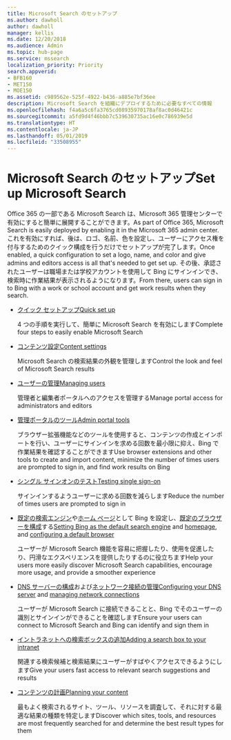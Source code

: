 ```yaml
---
title: Microsoft Search のセットアップ
ms.author: dawholl
author: dawholl
manager: kellis
ms.date: 12/20/2018
ms.audience: Admin
ms.topic: hub-page
ms.service: mssearch
localization_priority: Priority
search.appverid:
- BFB160
- MET150
- MOE150
ms.assetid: c989562e-525f-4922-b436-a885e7bf36ee
description: Microsoft Search を組織にデプロイするために必要なすべての情報
ms.openlocfilehash: f4a6a5c6fa3765cd08935970178af8ac0d46421c
ms.sourcegitcommit: a5fd9d4f46bbb7c539630735ac16e0c786939e5d
ms.translationtype: HT
ms.contentlocale: ja-JP
ms.lasthandoff: 05/01/2019
ms.locfileid: "33508955"
---
```

# <a name="set-up-microsoft-search"></a><span data-ttu-id="ea053-103">Microsoft Search のセットアップ</span><span class="sxs-lookup"><span data-stu-id="ea053-103">Set up Microsoft Search</span></span>

<span data-ttu-id="ea053-104">Office 365 の一部である Microsoft Search は、Microsoft 365 管理センターで有効にすると簡単に展開することができます。</span><span class="sxs-lookup"><span data-stu-id="ea053-104">As part of Office 365, Microsoft Search is easily deployed by enabling it in the Microsoft 365 admin center.</span></span> <span data-ttu-id="ea053-105">これを有効にすれば、後は、ロゴ、名前、色を設定し、ユーザーにアクセス権を付与するためのクイック構成を行うだけでセットアップが完了します。</span><span class="sxs-lookup"><span data-stu-id="ea053-105">Once enabled, a quick configuration to set a logo, name, and color and give admins and editors access is all that's needed to get set up.</span></span> <span data-ttu-id="ea053-106">その後、承認されたユーザーは職場または学校アカウントを使用して Bing にサインインでき、検索時に作業結果が表示されるようになります。</span><span class="sxs-lookup"><span data-stu-id="ea053-106">From there, users can sign in to Bing with a work or school account and get work results when they search.</span></span>

- [<span data-ttu-id="ea053-107">クイック セットアップ</span><span class="sxs-lookup"><span data-stu-id="ea053-107">Quick set up</span></span>](quick-set-up.md)
    
    <span data-ttu-id="ea053-108">4 つの手順を実行して、簡単に Microsoft Search を有効にします</span><span class="sxs-lookup"><span data-stu-id="ea053-108">Complete four steps to easily enable Microsoft Search</span></span>

- [<span data-ttu-id="ea053-109">コンテンツ設定</span><span class="sxs-lookup"><span data-stu-id="ea053-109">Content settings</span></span>](content-settings.md)
    
    <span data-ttu-id="ea053-110">Microsoft Search の検索結果の外観を管理します</span><span class="sxs-lookup"><span data-stu-id="ea053-110">Control the look and feel of Microsoft Search results</span></span>
    
- [<span data-ttu-id="ea053-111">ユーザーの管理</span><span class="sxs-lookup"><span data-stu-id="ea053-111">Managing users</span></span>](add-users.md)
    
    <span data-ttu-id="ea053-112">管理者と編集者ポータルへのアクセスを管理する</span><span class="sxs-lookup"><span data-stu-id="ea053-112">Manage portal access for administrators and editors</span></span>
    
- [<span data-ttu-id="ea053-113">管理ポータルのツール</span><span class="sxs-lookup"><span data-stu-id="ea053-113">Admin portal tools</span></span>](admin-portal-tools.md)
    
    <span data-ttu-id="ea053-114">ブラウザー拡張機能などのツールを使用すると、コンテンツの作成とインポートを行い、ユーザーにサインインを求める回数を最小限に抑え、Bing で作業結果を確認することができます</span><span class="sxs-lookup"><span data-stu-id="ea053-114">Use browser extensions and other tools to create and import content, minimize the number of times users are prompted to sign in, and find work results on Bing</span></span>
    
- [<span data-ttu-id="ea053-115">シングル サインオンのテスト</span><span class="sxs-lookup"><span data-stu-id="ea053-115">Testing single sign-on</span></span>](test-single-sign-on.md)
    
    <span data-ttu-id="ea053-116">サインインするようユーザーに求める回数を減らします</span><span class="sxs-lookup"><span data-stu-id="ea053-116">Reduce the number of times users are prompted to sign in</span></span>
    
- <span data-ttu-id="ea053-117">[既定の検索エンジン](set-default-search-engine.md)や[ホーム ページ](set-default-homepage.md)として Bing を設定し、[既定のブラウザーを構成](set-default-browser.md)する</span><span class="sxs-lookup"><span data-stu-id="ea053-117">[Setting Bing as the default search engine](set-default-search-engine.md) and [homepage](set-default-homepage.md), and [configuring a default browser](set-default-browser.md)</span></span>
    
    <span data-ttu-id="ea053-118">ユーザーが Microsoft Search 機能を容易に把握したり、使用を促進したり、円滑なエクスペリエンスを提供したりするのに役立ちます</span><span class="sxs-lookup"><span data-stu-id="ea053-118">Help your users more easily discover Microsoft Search capabilities, encourage more usage, and provide a smoother experience</span></span>
    
- <span data-ttu-id="ea053-119">[DNS サーバーの構成](advanced-dns-configuration.md)および[ネットワーク接続の管理](manage-network-connections.md)</span><span class="sxs-lookup"><span data-stu-id="ea053-119">[Configuring your DNS server](advanced-dns-configuration.md) and [managing network connections](manage-network-connections.md)</span></span>
    
    <span data-ttu-id="ea053-120">ユーザーが Microsoft Search に接続できることと、Bing でそのユーザーの識別とサインインができることを確認します</span><span class="sxs-lookup"><span data-stu-id="ea053-120">Ensure your users can connect to Microsoft Search and Bing can identify and sign them in</span></span>

- [<span data-ttu-id="ea053-121">イントラネットへの検索ボックスの追加</span><span class="sxs-lookup"><span data-stu-id="ea053-121">Adding a search box to your intranet</span></span>](add-a-search-box-to-your-intranet-site.md)

    <span data-ttu-id="ea053-122">関連する検索候補と検索結果にユーザーがすばやくアクセスできるようにします</span><span class="sxs-lookup"><span data-stu-id="ea053-122">Give your users fast access to relevant search suggestions and results</span></span>

- [<span data-ttu-id="ea053-123">コンテンツの計画</span><span class="sxs-lookup"><span data-stu-id="ea053-123">Planning your content</span></span>](plan-your-content.md)
    
    <span data-ttu-id="ea053-124">最もよく検索されるサイト、ツール、リソースを調査して、それに対する最適な結果の種類を特定します</span><span class="sxs-lookup"><span data-stu-id="ea053-124">Discover which sites, tools, and resources are most frequently searched for and determine the best result types for them</span></span>

  

